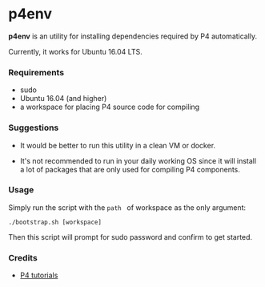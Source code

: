 # p4env

**p4env** is an utility for installing dependencies required by P4 automatically. 

Currently, it works for Ubuntu 16.04 LTS.

### Requirements

* sudo
* Ubuntu 16.04 (and higher)
* a workspace for placing P4 source code for compiling

### Suggestions

* It would be better to run this utility in a clean VM or docker.

* It's not recommended to run in your daily working OS since it will install a lot of packages that are only used for compiling P4 components.

### Usage

Simply run the script with the `path ` of workspace as the only argument:

    ./bootstrap.sh [workspace]

Then this script will prompt for sudo password and confirm to get started.


### Credits

* [P4 tutorials](https://github.com/p4lang/tutorials/tree/master/vm)
